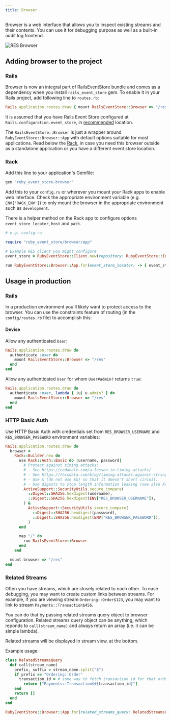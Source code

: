```yaml
---
title: Browser
---
```


Browser is a web interface that allows you to inspect existing streams and their contents. You can use it for debugging purpose as well as a built-in audit log frontend.

![RES Browser](/images/localhost_3000_res_.png)

## Adding browser to the project

### Rails

Browser is now an integral part of RailsEventStore bundle and comes as a dependency when you install `rails_event_store` gem. To enable it in your Rails project, add following line to `routes.rb`:

```ruby
Rails.application.routes.draw { mount RailsEventStore::Browser => "/res" if Rails.env.development? }
```

It is assumed that you have Rails Event Store configured at `Rails.configuration.event_store`, in [recommended](../getting-started/install/) location.

The `RailsEventStore::Browser` is just a wrapper around `RubyEventStore::Browser::App` with default options suitable for most applications. Read below the [Rack](#sinatra-rack), in case you need this browser outside as a standalone application or you have a different event store location.

### Rack

Add this line to your application's Gemfile:

```ruby
gem "ruby_event_store-browser"
```

Add this to your `config.ru` or wherever you mount your Rack apps to enable web interface. Check the appropriate environment variable (e.g. `ENV['RACK_ENV']`) to only mount the browser in the appropriate environment such as `development`.

There is a helper method on the Rack app to configure options `event_store_locator`, `host` and `path`.

```ruby
# e.g. config.ru

require "ruby_event_store/browser/app"

# Example RES client you might configure
event_store = RubyEventStore::Client.new(repository: RubyEventStore::InMemoryRepository.new)

run RubyEventStore::Browser::App.for(event_store_locator: -> { event_store })
```

## Usage in production

### Rails

In a production environment you'll likely want to protect access to the browser. You can use the constraints feature of routing (in the `config/routes.rb` file) to accomplish this:

#### Devise

Allow any authenticated `User`:

```ruby
Rails.application.routes.draw do
  authenticate :user do
    mount RailsEventStore::Browser => "/res"
  end
end
```

Allow any authenticated `User` for whom `User#admin?` returns `true`:

```ruby
Rails.application.routes.draw do
  authenticate :user, lambda { |u| u.admin? } do
    mount RailsEventStore::Browser => "/res"
  end
end
```

### HTTP Basic Auth

Use HTTP Basic Auth with credentials set from `RES_BROWSER_USERNAME` and `RES_BROWSER_PASSWORD` environment variables:

```ruby
Rails.application.routes.draw do
  browser =
    Rack::Builder.new do
      use Rack::Auth::Basic do |username, password|
        # Protect against timing attacks:
        # - See https://codahale.com/a-lesson-in-timing-attacks/
        # - See https://thisdata.com/blog/timing-attacks-against-string-comparison/
        # - Use & (do not use &&) so that it doesn't short circuit.
        # - Use digests to stop length information leaking (see also ActiveSupport::SecurityUtils.variable_size_secure_compare)
        ActiveSupport::SecurityUtils.secure_compare(
          ::Digest::SHA256.hexdigest(username),
          ::Digest::SHA256.hexdigest(ENV["RES_BROWSER_USERNAME"]),
        ) &
          ActiveSupport::SecurityUtils.secure_compare(
            ::Digest::SHA256.hexdigest(password),
            ::Digest::SHA256.hexdigest(ENV["RES_BROWSER_PASSWORD"]),
          )
      end

      map "/" do
        run RailsEventStore::Browser
      end
    end

  mount browser => "/res"
end
```

### Related Streams

Often you have streams, which are closely related to each other. To ease debugging, you may want to create custom links between streams. For example, if you are viewing stream `Ordering::Order$123`, you may want to link to stream `Payments::Transaction$456`.

You can do that by passing related streams query object to browser configuration. Related streams query object can be anything, which reponds to `call(stream_name)` and always return an array (i.e. it can be simple lambda).

Related streams will be displayed in stream view, at the bottom.

Example usage:

```ruby
class RelatedStreamsQuery
  def call(stream_name)
    prefix, suffix = stream_name.split("$")
    if prefix == "Ordering::Order"
      transaction_id = # some way to fetch transaction id for that order
        return ["Payments::Transaction$#{transaction_id}"]
    end
    return []
  end
end

RubyEventStore::Browser::App.for(related_streams_query: RelatedStreamsQuery.new)
```
